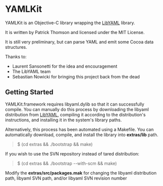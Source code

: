 YAMLKit
=======

YAMLKit is an Objective-C library wrapping the [LibYAML](http://pyyaml.org/wiki/LibYAML) library.

It is written by Patrick Thomson and licensed under the MIT License.

It is still very preliminary, but can parse YAML and emit some Cocoa data structures.

Thanks to:

* Laurent Sansonetti for the idea and encouragement
* The LibYAML team
* Sebastian Nowicki for bringing this project back from the dead

Getting Started
---------------

YAMLKit.framework requires libyaml.dylib so that it can successfully compile. You can manually do this process by downloading the libyaml distribution from [LibYAML](http://pyyaml.org/wiki/LibYAML), compiling it according to the distribution's instructions, and installing it in the system's library paths.

Alternatively, this process has been automated using a Makefile.  You can automatically download, compile, and install the library into **extras/lib** path.

> $ (cd extras && ./bootstrap && make)

If you wish to use the SVN repository instead of tared distribution:

> $ (cd extras && ./bootstrap --with-scm && make)

Modify the **extras/src/packages.mak** for changing the libyaml distribution path, libyaml SVN path, and/or libyaml SVN revision number
